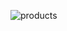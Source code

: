 ![products](https://user-images.githubusercontent.com/80441311/208938974-11a8b0c3-c9de-4efa-8e01-d3d4a9ec5af7.png)
